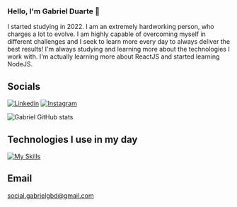 ### Hello, I'm Gabriel Duarte 👋

I started studying in 2022. I am an extremely hardworking person, who charges a lot to evolve. I am highly capable of overcoming myself in different challenges and I seek to learn more every day to always deliver the best results!
I'm always studying and learning more about the technologies I work with. I'm actually learning more about ReactJS and started learning NodeJS.

## Socials

[![Linkedin](https://img.shields.io/badge/LinkedIn-0077B5?style=for-the-badge&logo=linkedin&logoColor=white)](https://www.linkedin.com/in/gabrielduarte98/)
[![Instagram](https://img.shields.io/badge/Instagram-E4405F?style=for-the-badge&logo=instagram&logoColor=white)](https://www.instagram.com/social.gabrieldasilva/)

![Gabriel GitHub stats](https://github-readme-stats.vercel.app/api?username=gbprg&show_icons=true&theme=radical)

## Technologies I use in my day

[![My Skills](https://skillicons.dev/icons?i=js,html,css,react,jquery,typescript,bootstrap,php,python)](https://skillicons.dev)

## Email
social.gabrielgbd@gmail.com
